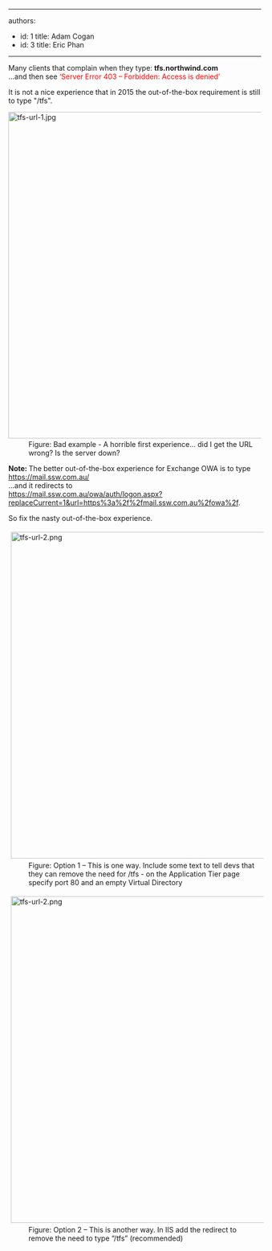 

---
authors:
  - id: 1
    title: Adam Cogan
  - id: 3
    title: Eric Phan
---




<span class='intro'> <p class="p1">Many clients that complain when they type&#58; <b>tfs.northwind.com </b><br>...and then see <span class="s1" style="color&#58;#ff0000;"><span style="color&#58;#ff0000;">‘Server Error 403 – Forbidden&#58; Access is denied’​</span></span></p><p class="p1">It is not a nice experience that in 2015 the out-of-the-box requirement is still to type &quot;/tfs&quot;.</p> </span>

<dl class="badImage"><dt>​<img src="/PublishingImages/tfs-url-1.jpg" alt="tfs-url-1.jpg" style="width&#58;650px;" /></dt><dd>Figure&#58; Bad example - A horrible first experience... did I get the URL wrong? Is the server down?​</dd></dl><p> 
   <strong>Note&#58; </strong>The better out-of-the-box experience for Exchange OWA is to type <a href="https&#58;//mail.ssw.com.au/" target="_blank">https&#58;//mail.ssw.com.au/</a><br>...and it redirects to 
   <br>
   <a href="https&#58;//mail.ssw.com.au/owa/auth/logon.aspx?replaceCurrent=1&amp;url=https&#58;//mail.ssw.com.au/owa/" target="_blank">https&#58;//mail.ssw.com.au/owa/auth/logon.aspx?replaceCurrent=1&amp;url=https%3a%2f%2fmail.ssw.com.au%2fowa%2f</a>.</p><p>So fix the nasty out-of-the-box experience.​<br></p><dl class="image"><dt>
      <img src="/PublishingImages/tfs-url-2.png" alt="tfs-url-2.png" style="margin&#58;5px;width&#58;650px;" />
   </dt><dd>Figure&#58; Option 1 – This is one way. Include some text to tell devs that they can remove the need for /tfs - on the Application Tier page specify port 80 and an empty Virtual Directory</dd></dl><dl class="image"><dt>
      <img src="/PublishingImages/tfs-url-3.png" alt="tfs-url-2.png" style="margin&#58;5px;width&#58;650px;" />
   </dt><dd>Figure&#58; Option 2 – This is another way. In IIS add the redirect to remove the need to type “/tfs” 
      <span class="ssw15-rteStyle-Highlight">(recommended)​​</span></dd></dl>



